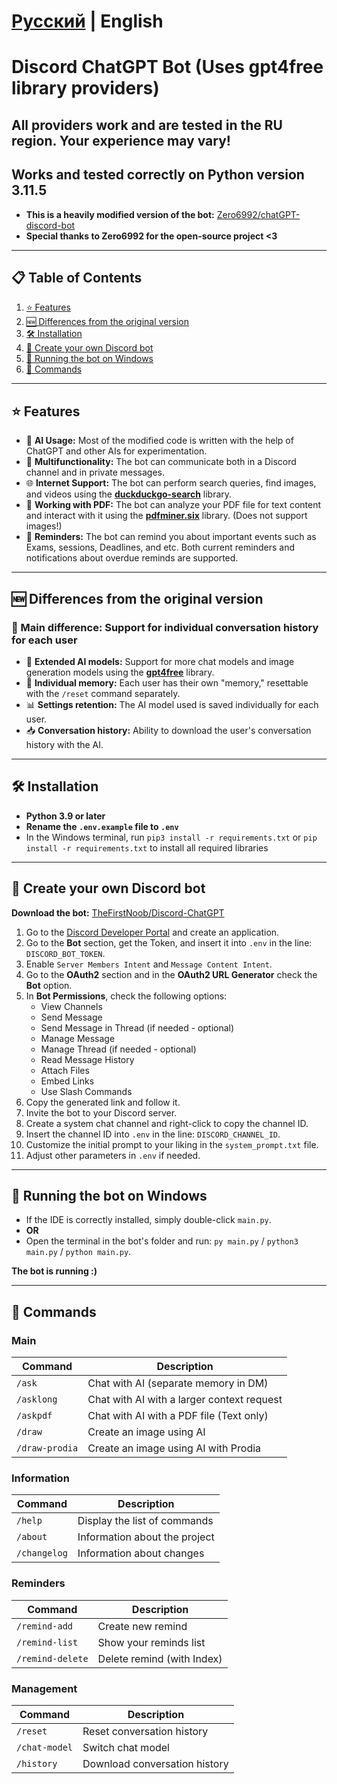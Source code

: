 # [Русский](README.md) | English

# Discord ChatGPT Bot (Uses gpt4free library providers)

## All providers work and are tested in the RU region. Your experience may vary!
## Works and tested correctly on Python version 3.11.5

* **This is a heavily modified version of the bot:** [Zero6992/chatGPT-discord-bot](https://github.com/Zero6992/chatGPT-discord-bot)
* **Special thanks to Zero6992 for the open-source project <3**

---

## 📋 Table of Contents

1. [⭐️ Features](#%EF%B8%8F-features)
2. [🆕 Differences from the original version](#-differences-from-the-original-version)
3. [🛠️ Installation](#%EF%B8%8F-installation)
4. [🔨 Create your own Discord bot](#-create-your-own-discord-bot)
5. [🚀 Running the bot on Windows](#-running-the-bot-on-windows)
6. [📝 Commands](#-commands)

---

## ⭐️ Features

* 🧠 **AI Usage:** Most of the modified code is written with the help of ChatGPT and other AIs for experimentation.
* 💬 **Multifunctionality:** The bot can communicate both in a Discord channel and in private messages.
* 🌐 **Internet Support:** The bot can perform search queries, find images, and videos using the **[duckduckgo-search](https://github.com/deedy5/duckduckgo_search)** library.
* 📝 **Working with PDF:** The bot can analyze your PDF file for text content and interact with it using the **[pdfminer.six](https://github.com/pdfminer/pdfminer.six)** library. (Does not support images!)
* 🔔 **Reminders:** The bot can remind you about important events such as Exams, sessions, Deadlines, and etc. Both current reminders and notifications about overdue reminds are supported.

---

## 🆕 Differences from the original version

### 🔹 Main difference: Support for individual conversation history for each user

* 🧠 **Extended AI models:** Support for more chat models and image generation models using the **[gpt4free](https://github.com/xtekky/gpt4free)** library.
* 💾 **Individual memory:** Each user has their own "memory," resettable with the `/reset` command separately.
* 📊 **Settings retention:** The AI model used is saved individually for each user.
* 📥 **Conversation history:** Ability to download the user's conversation history with the AI.

---

## 🛠️ Installation

* **Python 3.9 or later**
* **Rename the `.env.example` file to `.env`**
* In the Windows terminal, run `pip3 install -r requirements.txt` or `pip install -r requirements.txt` to install all required libraries

---

## 🔨 Create your own Discord bot

**Download the bot:** [TheFirstNoob/Discord-ChatGPT](https://github.com/TheFirstNoob/Discord-ChatGPT/archive/refs/heads/main.zip)

1. Go to the [Discord Developer Portal](https://discord.com/developers/applications) and create an application.
2. Go to the **Bot** section, get the Token, and insert it into `.env` in the line: `DISCORD_BOT_TOKEN`.
3. Enable `Server Members Intent` and `Message Content Intent`.
4. Go to the **OAuth2** section and in the **OAuth2 URL Generator** check the **Bot** option.
5. In **Bot Permissions**, check the following options:
   - View Channels
   - Send Message
   - Send Message in Thread (if needed - optional)
   - Manage Message
   - Manage Thread (if needed - optional)
   - Read Message History
   - Attach Files
   - Embed Links
   - Use Slash Commands
6. Copy the generated link and follow it.
7. Invite the bot to your Discord server.
8. Create a system chat channel and right-click to copy the channel ID.
9. Insert the channel ID into `.env` in the line: `DISCORD_CHANNEL_ID`.
10. Customize the initial prompt to your liking in the `system_prompt.txt` file.
11. Adjust other parameters in `.env` if needed.

---

## 🚀 Running the bot on Windows

* If the IDE is correctly installed, simply double-click `main.py`.
* **OR**
* Open the terminal in the bot's folder and run: `py main.py` / `python3 main.py` / `python main.py`.

**The bot is running :)**

---

## 📝 Commands

### Main
| Command           | Description                                  |
|-------------------|----------------------------------------------|
| `/ask`            | Chat with AI (separate memory in DM)         |
| `/asklong`        | Chat with AI with a larger context request   |
| `/askpdf`         | Chat with AI with a PDF file (Text only)     |
| `/draw`           | Create an image using AI                     |
| `/draw-prodia`    | Create an image using AI with Prodia         |

### Information
| Command        | Description                                  |
|----------------|----------------------------------------------|
| `/help`        | Display the list of commands                 |
| `/about `      | Information about the project                |
| `/changelog`   | Information about changes                    |

### Reminders
| Command           | Description                |
|-------------------|----------------------------|
| `/remind-add`     | Create new remind          |
| `/remind-list`    | Show your reminds list     |
| `/remind-delete`  | Delete remind (with Index) |

### Management
| Command        			| Description                                  	|
|---------------------------|-----------------------------------------------|
| `/reset`       			| Reset conversation history                 	|
| `/chat-model` 			| Switch chat model                          	|
| `/history`     			| Download conversation history              	|
